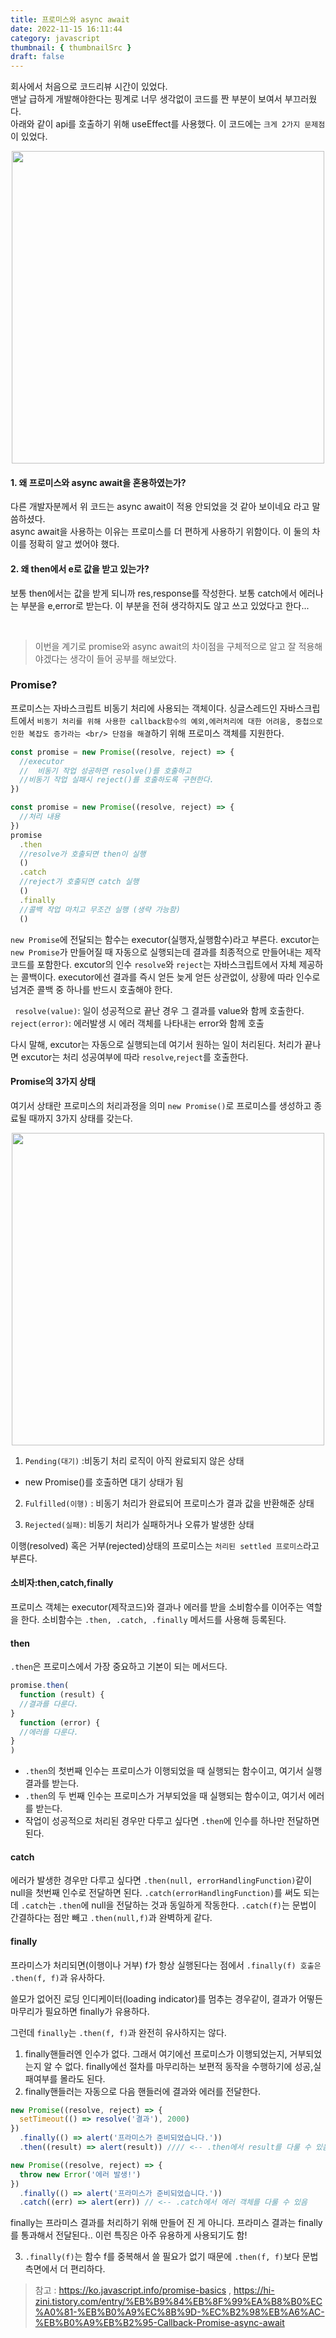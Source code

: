 ```yaml
---
title: 프로미스와 async await
date: 2022-11-15 16:11:44
category: javascript
thumbnail: { thumbnailSrc }
draft: false
---
```


회사에서 처음으로 코드리뷰 시간이 있었다.<br/>
맨날 급하게 개발해야한다는 핑계로 너무 생각없이 코드를 짠 부분이 보여서 부끄러웠다.<br/>
아래와 같이 api를 호출하기 위해 useEffect를 사용했다.
이 코드에는 `크게 2가지 문제점`이 있었다.

<p align="center">
<img src="https://velog.velcdn.com/images/chloeee/post/0a28ca6a-b5e9-4e4e-8207-b2e5c2c077cc/image.png" width="500px" >
</p>

#### 1. 왜 프로미스와 async await을 혼용하였는가?

다른 개발자분께서 위 코드는 async await이 적용 안되었을 것 같아 보이네요 라고 말씀하셨다. <br/>
async await을 사용하는 이유는 프로미스를 더 편하게 사용하기 위함이다.
이 둘의 차이를 정확히 알고 썼어야 했다.

#### 2. 왜 then에서 e로 값을 받고 있는가?

보통 then에서는 값을 받게 되니까 res,response를 작성한다.
보통 catch에서 에러나는 부분을 e,error로 받는다.
이 부분을 전혀 생각하지도 않고 쓰고 있었다고 한다...

<br/>

> 이번을 계기로 promise와 async await의 차이점을 구체적으로 알고 잘 적용해야겠다는 생각이 들어 공부를 해보았다.

### Promise?

프로미스는 자바스크립트 비동기 처리에 사용되는 객체이다.
싱글스레드인 자바스크립트에서 `비동기 처리를 위해 사용한 callback함수의 예외,에러처리에 대한 어려움, 중첩으로 인한 복잡도 증가라는 <br/> 단점을 해결`하기 위해 프로미스 객체를 지원한다.

```js
const promise = new Promise((resolve, reject) => {
  //executor
  //  비동기 작업 성공하면 resolve()를 호출하고
  //비동기 작업 실패시 reject()를 호출하도록 구현한다.
})
```

```js
const promise = new Promise((resolve, reject) => {
  //처리 내용
})
promise
  .then
  //resolve가 호출되면 then이 실행
  ()
  .catch
  //reject가 호출되면 catch 실행
  ()
  .finally
  //콜백 작업 마치고 무조건 실행 (생략 가능함)
  ()
```

`new Promise`에 전달되는 함수는 executor(실행자,실행함수)라고 부른다.
excutor는 `new Promise`가 만들어질 때 자동으로 실행되는데 결과를 최종적으로 만들어내는 제작 코드를 포함한다.
excutor의 인수 `resolve`와 `reject`는 자바스크립트에서 자체 제공하는 콜백이다.
executor에선 결과를 즉시 얻든 늦게 얻든 상관없이, 상황에 따라 인수로 넘겨준 콜백 중 하나를 반드시 호출해야 한다.

` resolve(value)`: 일이 성공적으로 끝난 경우 그 결과를 value와 함께 호출한다.
`reject(error)`: 에러발생 시 에러 객체를 나타내는 error와 함께 호출

다시 말해, excutor는 자동으로 실행되는데 여기서 원하는 일이 처리된다.
처리가 끝나면 excutor는 처리 성공여부에 따라 `resolve`,`reject`를 호출한다.

#### Promise의 3가지 상태

여기서 상태란 프로미스의 처리과정을 의미
`new Promise()`로 프로미스를 생성하고 종료될 때까지 3가지 상태를 갖는다.

<p align="center">
<img src="https://velog.velcdn.com/images/chloeee/post/39c6996f-9669-4589-bfba-d12570a93a5b/image.png" width="500px" >
</p>

1. `Pending(대기)` :비동기 처리 로직이 아직 완료되지 않은 상태

- new Promise()를 호출하면 대기 상태가 됨
  <br/>

2. `Fulfilled(이행)` : 비동기 처리가 완료되어 프로미스가 결과 값을 반환해준 상태

3. `Rejected(실패)`: 비동기 처리가 실패하거나 오류가 발생한 상태

이행(resolved) 혹은 거부(rejected)상태의 프로미스는 `처리된 settled 프로미스`라고 부른다.

#### 소비자:then,catch,finally

프로미스 객체는 executor(제작코드)와 결과나 에러를 받을 소비함수를 이어주는 역할을 한다.
소비함수는 `.then, .catch, .finally` 메서드를 사용해 등록된다.

#### then

`.then`은 프로미스에서 가장 중요하고 기본이 되는 메서드다.

```js
promise.then(
  function (result) {
  //결과를 다룬다.
}
  function (error) {
  //에러를 다룬다.
}
)
```

- `.then`의 첫번째 인수는 프로미스가 이행되었을 때 실행되는 함수이고, 여기서 실행결과를 받는다.
- `.then`의 두 번째 인수는 프로미스가 거부되었을 때 실행되는 함수이고, 여기서 에러를 받는다.
- 작업이 성공적으로 처리된 경우만 다루고 싶다면 `.then`에 인수를 하나만 전달하면 된다.

#### catch

에러가 발생한 경우만 다루고 싶다면 `.then(null, errorHandlingFunction)`같이 null을 첫번째 인수로 전달하면 된다.
`.catch(errorHandlingFunction)`를 써도 되는데 `.catch`는 `.then`에 null을 전달하는 것과 동일하게 작동한다.
`.catch(f)`는 문법이 간결하다는 점만 빼고 `.then(null,f)`과 완벽하게 같다.

#### finally

프라미스가 처리되면(이행이나 거부) f가 항상 실행된다는 점에서 `.finally(f) 호출은 .then(f, f)`과 유사하다.

쓸모가 없어진 로딩 인디케이터(loading indicator)를 멈추는 경우같이, 결과가 어떻든 마무리가 필요하면 finally가 유용하다.

그런데 `finally`는 `.then(f, f)`과 완전히 유사하지는 않다.

1. finally핸들러엔 인수가 없다. 그래서 여기에선 프로미스가 이행되었는지, 거부되었는지 알 수 없다.
   finally에선 절차를 마무리하는 보편적 동작을 수행하기에 성공,실패여부를 몰라도 된다.
2. finally핸들러는 자동으로 다음 핸들러에 결과와 에러를 전달한다.

```js
new Promise((resolve, reject) => {
  setTimeout(() => resolve('결과'), 2000)
})
  .finally(() => alert('프라미스가 준비되었습니다.'))
  .then((result) => alert(result)) //// <-- .then에서 result를 다룰 수 있음

new Promise((resolve, reject) => {
  throw new Error('에러 발생!')
})
  .finally(() => alert('프라미스가 준비되었습니다.'))
  .catch((err) => alert(err)) // <-- .catch에서 에러 객체를 다룰 수 있음
```

finally는 프라미스 결과를 처리하기 위해 만들어 진 게 아니다.
프라미스 결과는 finally를 통과해서 전달된다.. 이런 특징은 아주 유용하게 사용되기도 함!

3. `.finally(f)`는 함수 f를 중복해서 쓸 필요가 없기 때문에 `.then(f, f)`보다 문법 측면에서 더 편리하다.

> 참고 : https://ko.javascript.info/promise-basics , https://hi-zini.tistory.com/entry/%EB%B9%84%EB%8F%99%EA%B8%B0%EC%A0%81-%EB%B0%A9%EC%8B%9D-%EC%B2%98%EB%A6%AC-%EB%B0%A9%EB%B2%95-Callback-Promise-async-await
